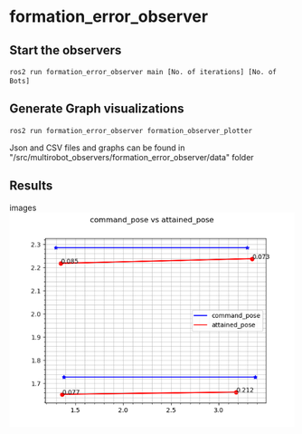 # formation_error_observer

## Start the observers

```
ros2 run formation_error_observer main [No. of iterations] [No. of Bots]

```

## Generate Graph visualizations

```
ros2 run formation_error_observer formation_observer_plotter

```

Json and CSV files and graphs can be found in "<workspace>/src/multirobot_observers/formation_error_observer/data" folder

## Results
images
![](Polygraph.png)